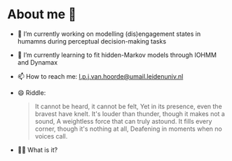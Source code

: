 # About me 👋

- 🔭 I’m currently working on modelling (dis)engagement states in humamns during perceptual decision-making tasks 
- 🌱 I’m currently learning to fit hidden-Markov models through IOHMM and Dynamax
- 📫 How to reach me: l.p.j.van.hoorde@umail.leidenuniv.nl

- 😄 Riddle:
  > It cannot be heard, it cannot be felt,
Yet in its presence, even the bravest have knelt.
It's louder than thunder, though it makes not a sound,
A weightless force that can truly astound.
It fills every corner, though it's nothing at all,
Deafening in moments when no voices call.
- 🕵️‍♂️ What is it?

